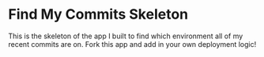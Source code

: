 # Find My Commits Skeleton

This is the skeleton of the app I built to find which environment all of my recent commits are on. Fork this app and add in your own deployment logic!